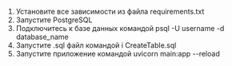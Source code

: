 1. Установите все зависимости из файла requirements.txt
2. Запустите PostgreSQL 
3. Подключитесь к базе данных командой 
	   psql -U username -d database_name
4. Запустите .sql файл командой 
	   i CreateTable.sql
5. Запустите приложение командой
	uvicorn main:app --reload

